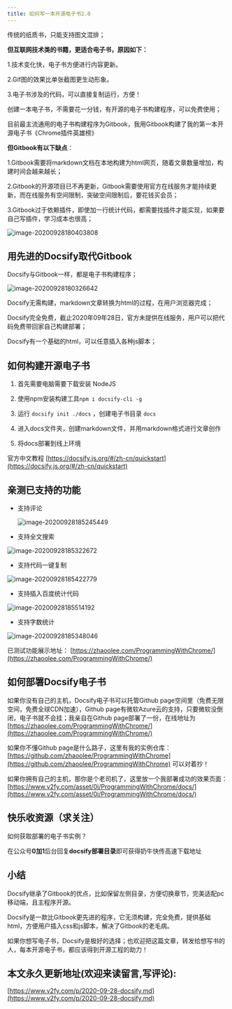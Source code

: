 ```yaml
---
title: 如何写一本开源电子书2.0
---
```



传统的纸质书，只能支持图文混排；

**但互联网技术类的书籍，更适合电子书，原因如下：**

1.技术变化快，电子书方便进行内容更新。

2.Gif图的效果比单张截图更生动形象。

3.电子书涉及的代码，可以直接复制运行，方便！


创建一本电子书，不需要花一分钱，有开源的电子书构建程序，可以免费使用；

目前最主流通用的电子书构建程序为Gitbook，我用Gitbook构建了我的第一本开源电子书《Chrome插件英雄榜》

**但Gitbook有以下缺点**：


1.Gitbook需要将markdown文档在本地构建为html网页，随着文章数量增加，构建时间会越来越长；

2.Gitbook的开源项目已不再更新，Gitbook需要使用官方在线服务才能持续更新，而在线服务有空间限制，突破空间限制后，要花钱买会员；

3.Gitbook过于依赖插件，即使加一行统计代码，都需要找插件才能实现，如果要自己写插件，学习成本也很高；

![image-20200928180403808](https://www.v2fy.com/asset/0i/jikemiji/jikemiji-md/2020-09-28-docsify.assets/image-20200928180403808.png)



## 用先进的Docsify取代Gitbook

Docsify与Gitbook一样，都是电子书构建程序；

![image-20200928180326642](https://www.v2fy.com/asset/0i/jikemiji/jikemiji-md/2020-09-28-docsify.assets/image-20200928180326642.png)

Docsify无需构建，markdown文章转换为html的过程，在用户浏览器完成；

Docsify完全免费，截止2020年09年28日，官方未提供在线服务，用户可以把代码免费带回家自己构建部署；

Docsify有一个基础的html，可以任意插入各种js脚本；


## 如何构建开源电子书

1. 首先需要电脑需要下载安装 NodeJS

2. 使用npm安装构建工具`npm i docsify-cli -g`

3. 运行 `docsify init ./docs` ，创建电子书目录 `docs`

4. 进入docs文件夹，创建markdown文件，并用markdown格式进行文章创作

5. 将docs部署到线上环境

官方中文教程 [https://docsify.js.org/#/zh-cn/quickstart](https://docsify.js.org/#/zh-cn/quickstart)



## 亲测已支持的功能

- 支持评论

  ![image-20200928185245449](https://www.v2fy.com/asset/0i/jikemiji/jikemiji-md/2020-09-28-docsify.assets/image-20200928185245449.png)

- 支持全文搜索



![image-20200928185322672](https://www.v2fy.com/asset/0i/jikemiji/jikemiji-md/2020-09-28-docsify.assets/image-20200928185322672.png)



- 支持代码一键复制



![image-20200928185422779](https://www.v2fy.com/asset/0i/jikemiji/jikemiji-md/2020-09-28-docsify.assets/image-20200928185422779.png)



- 支持插入百度统计代码



![image-20200928185514192](https://www.v2fy.com/asset/0i/jikemiji/jikemiji-md/2020-09-28-docsify.assets/image-20200928185514192.png)



- 支持字数统计

![image-20200928185348046](https://www.v2fy.com/asset/0i/jikemiji/jikemiji-md/2020-09-28-docsify.assets/image-20200928185348046.png)



已测试功能展示地址：  [https://zhaoolee.com/ProgrammingWithChrome/](https://zhaoolee.com/ProgrammingWithChrome/)






## 如何部署Docsify电子书

如果你没有自己的主机，Docsify电子书可以托管Github page空间里（免费无限空间，免费全球CDN加速），Github page有微软Azure云的支持，只要微软没倒闭，电子书就不会挂；我亲自在Github page部署了一份，在线地址为 [https://zhaoolee.com/ProgrammingWithChrome/](https://zhaoolee.com/ProgrammingWithChrome/)



如果你不懂Github page是什么路子，这里有我的实例仓库：[https://github.com/zhaoolee/ProgrammingWithChrome](https://github.com/zhaoolee/ProgrammingWithChrome)    可以对着抄！



如果你拥有自己的主机，那你是个老司机了，这里放一个我部署成功的效果页面：[https://www.v2fy.com/asset/0i/ProgrammingWithChrome/docs/](https://www.v2fy.com/asset/0i/ProgrammingWithChrome/docs/)



## 快乐收资源（求关注）



如何获取部署的电子书实例？

在公众号**0加1**后台回复**docsify部署目录**即可获得奶牛快传高速下载地址




## 小结

Docsify继承了Gitbook的优点，比如保留左侧目录，方便切换章节，完美适配pc移动端，且主程序开源。

Docsify是一款比Gitbook更先进的程序，它无须构建，完全免费，提供基础html，方便用户插入css和js脚本，解决了Gitbook的老毛病。

如果你想写电子书，Docsify是极好的选择；也欢迎把这篇文章，转发给想写书的人，每本开源电子书，都应该得到开源工程的助力！




## 本文永久更新地址(欢迎来读留言,写评论):

[https://www.v2fy.com/p/2020-09-28-docsify.md](https://www.v2fy.com/p/2020-09-28-docsify.md)
